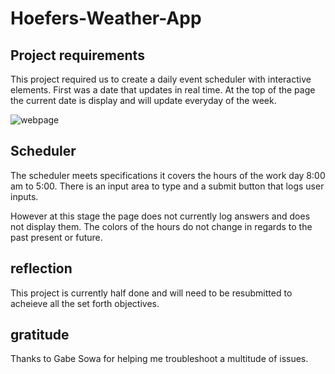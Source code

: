 # Hoefers-Weather-App

## Project requirements

This project required us to create a daily event scheduler with interactive elements. First was a date that updates in real time. At the top of the page the  current date is display and will update everyday of the week.

![webpage](./assets/screenshots/frontpage.PNG)

## Scheduler

The scheduler meets specifications it covers the hours of the work day 8:00 am to 5:00. There is an input area to type and a submit button that logs user inputs.

However at this stage the page does not currently log answers and does not display them. The colors of the hours do not change in regards to the past present or future.

## reflection

This project is currently half done and will need to be resubmitted to acheieve all the set forth objectives. 

## gratitude

Thanks to Gabe Sowa for helping me troubleshoot a multitude of issues. 